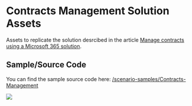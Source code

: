 # Contracts Management Solution Assets

Assets to replicate the solution desrcibed in the article [Manage contracts using a Microsoft 365 solution](https://docs.microsoft.com/en-gb/microsoft-365/contentunderstanding/solution-manage-contracts-in-microsoft-365).

## Sample/Source Code

You can find the sample source code here: [/scenario-samples/Contracts-Management](https://github.com/pnp/syntex-samples/tree/main/scenario-samples/Contracts-Management/)

<img src="https://telemetry.sharepointpnp.com/syntex-samples/scenario assets/contracts management" />
